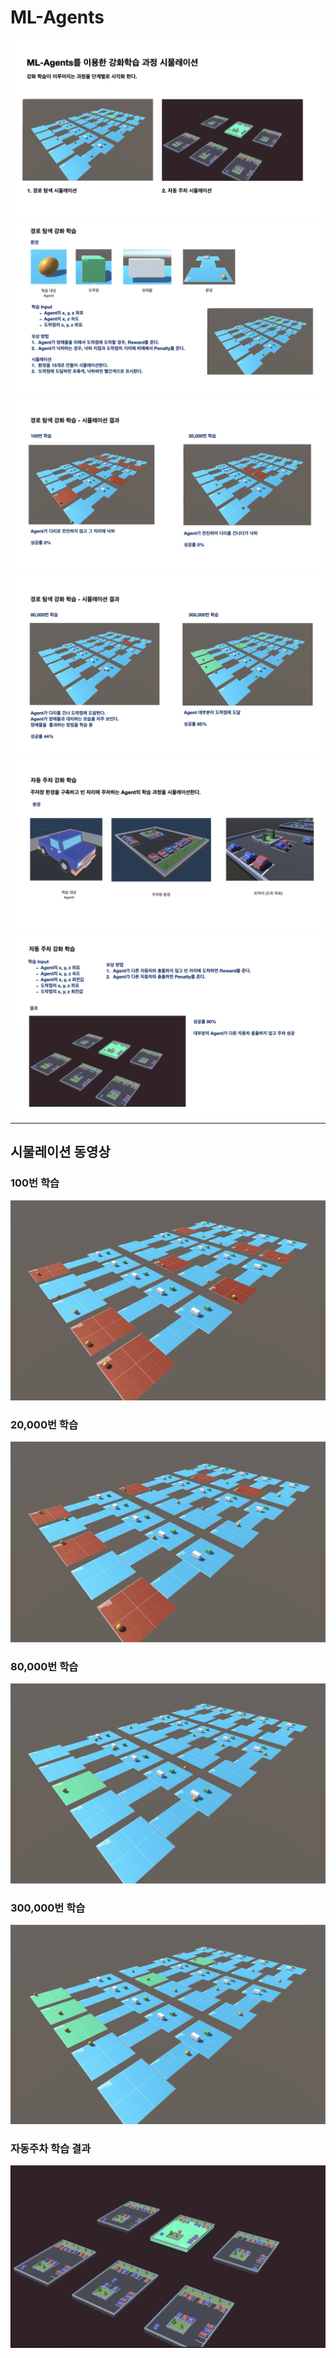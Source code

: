 # ML-Agents

![](./images/rsult001.jpeg)
![](./images/rsult002.jpeg)
![](./images/rsult003.jpeg)
![](./images/rsult004.jpeg)
![](./images/rsult005.jpeg)
![](./images/rsult006.jpeg)

---
## 시물레이션 동영상

### 100번 학습
[![Watch the video](./images/mazeball_0.png)](./images/mazeball_0.mov)

### 20,000번 학습
[![Watch the video](./images/mazeball_1.png)](./images/mazeball_1.mov)

### 80,000번 학습
[![Watch the video](./images/mazeball_2.png)](./images/mazeball_2.mov)

### 300,000번 학습
[![Watch the video](./images/retult.png)](./images/retult.mov)

### 자동주차 학습 결과
[![Watch the video](./images/auto.png)](./images/auto.mov)
